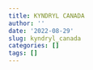 ```yaml
---
title: KYNDRYL CANADA
author: ''
date: '2022-08-29'
slug: kyndryl_canada
categories: []
tags: []
---
```


